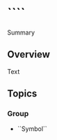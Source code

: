 # ````

<!--@START_MENU_TOKEN@-->Summary<!--@END_MENU_TOKEN@-->

## Overview

<!--@START_MENU_TOKEN@-->Text<!--@END_MENU_TOKEN@-->

## Topics

### Group

- <!--@START_MENU_TOKEN@-->``Symbol``<!--@END_MENU_TOKEN@-->
